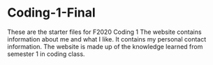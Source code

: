 # Coding-1-Final
 These are the starter files for F2020 Coding 1
The website contains information about me and what I like. It contains my personal contact information. The website is made up of the knowledge learned from semester 1 in coding class.